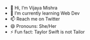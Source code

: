 - 👋 Hi, I’m Vijaya Mishra
- 🌱 I’m currently learning Web Dev
- 📫 Reach me on Twitter
- 😄 Pronouns: She/Her
- ⚡ Fun fact: Taylor Swift is not Tailor

<!---
Vijayaa21/Vijayaa21 is a ✨ special ✨ repository because its `README.md` (this file) appears on your GitHub profile.
You can click the Preview link to take a look at your changes.
--->
